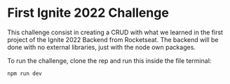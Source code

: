 # First Ignite 2022 Challenge

This challenge consist in creating a CRUD with what we learned in the first project of the Ignite 2022 Backend from Rocketseat. The backend will be done with no external libraries, just with the node own packages.

To run the challenge, clone the rep and run this inside the file terminal:
```
npm run dev
```